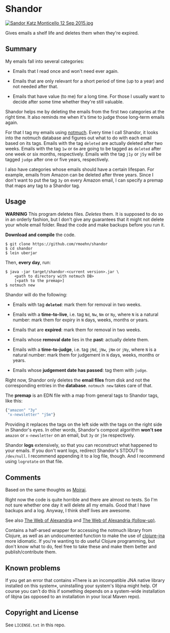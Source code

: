 # Shandor

[![Sandor Katz Monticello 12 Sep 2015.jpg](https://upload.wikimedia.org/wikipedia/commons/thumb/f/ff/Sandor_Katz_Monticello_12_Sep_2015.jpg/177px-Sandor_Katz_Monticello_12_Sep_2015.jpg)](https://commons.wikimedia.org/wiki/File:Sandor_Katz_Monticello_12_Sep_2015.jpg#/media/File:Sandor_Katz_Monticello_12_Sep_2015.jpg)

Gives emails a shelf life and deletes them when they're expired.


## Summary

My emails fall into several categories:

 - Emails that I read once and won't need ever again.

 - Emails that are only relevant for a short period of time (up to a year) and
   not needed after that.

 - Emails that have value (to me) for a long time. For those I usually want to
   decide after some time whether they're still valuable.

Shandor helps me by deleting the emails from the first two categories at the
right time. It also reminds me when it's time to judge those long-term emails
again.

For that I tag my emails using [notmuch](http://notmuchmail.org). Every time I
call Shandor, it looks into the notmuch database and figures out what to do with
each email based on its tags. Emails with the tag `deleted` are actually deleted
after two weeks. Emails with the tag `1w` or `6m` are going to be tagged as
`deleted` after one week or six months, respectively. Emails with the tag `j1y`
or `j5y` will be tagged `judge` after one or five years, respectively.

I also have categories whose emails should have a certain lifespan. For example,
emails from Amazon can be deleted after three years. Since I don't want to put
the tag `3y` on every Amazon email, I can specify a premap that maps any tag to
a Shandor tag.


## Usage

**WARNING** This program deletes files. *Deletes* them. It is supposed to do so
in an orderly fashion, but I don't give any guarantees that it might not delete
your whole email folder. Read the code and make backups before you run it.

**Download and compile** the code.

```shell
$ git clone https://github.com/rmoehn/shandor
$ cd shandor
$ lein uberjar
```

Then, **every day**, run:

```shell
$ java -jar target/shandor-<current version>.jar \
    <path to directory with notmuch DB>
    [<path to the premap>]
$ notmuch new
```

Shandor will do the following:

 - Emails with tag **`deleted`**: mark them for removal in two weeks.

 - Emails with a **time-to-live**, i.e. tag `Nd`, `Nw`, `Nm` or `Ny`, where `N`
   is a natural number: mark them for expiry in `N` days, weeks, months or
   years.

 - Emails that are **expired**: mark them for removal in two weeks.

 - Emails whose **removal date** lies in the **past**: actually delete them.

 - Emails with a **time-to-judge**, i.e. tag `jNd`, `jNw`, `jNm` or `jNy`, where
   `N` is a natural number: mark them for judgement in `N` days, weeks, months
   or years.

 - Emails whose **judgement date has passed**: tag them with `judge`.

Right now, Shandor only deletes the **email files** from disk and not the
corresponding entries in the **database**. `notmuch new` takes care of that.

The **premap** is an EDN file with a map from general tags to Shandor tags, like
this:

```clojure
{"amazon" "3y"
 "x-newsletter" "j5m"}
```

Providing it replaces the tags on the left side with the tags on the right side
in Shandor's eyes. In other words, Shandor's compost algorithm **won't see**
`amazon` or `x-newsletter` on an email, but `3y` or `j5m` respectively.

Shandor **logs** extensively, so that you can reconstruct what happened to your
emails. If you don't want logs, redirect Shandor's STDOUT to `/dev/null`. I
recommend appending it to a log file, though. And I recommend using `logrotate`
on that file.

## Comments

Based on the same thoughts as [Moirai](https://github.com/rmoehn/moirai).

Right now the code is quite horrible and there are almost no tests. So I'm not
sure whether one day it will delete all my emails. Good that I have backups and
a log. Anyway, I think shelf lives are awesome.

See also [The Web of Alexandria](http://worrydream.com/TheWebOfAlexandria/) and
[The Web of Alexandria
(follow-up)](http://worrydream.com/TheWebOfAlexandria/2.html).

Contains a half-arsed wrapper for accessing the notmuch library from Clojure, as
well as an undocumented function to make the use of
[clojure-jna](https://github.com/Chouser/clojure-jna) more idiomatic. If you're
wanting to do useful Clojure programming, but don't know what to do, feel free
to take these and make them better and publish/contribute them.


## Known problems

If you get an error that contains »There is an incompatible JNA native library
installed on this system«, uninstalling your system's libjna might help. Of
course you can't do this if something depends on a system-wide installation of
libjna (as opposed to an installation in your local Maven repo).


## Copyright and License

See `LICENSE.txt` in this repo.
